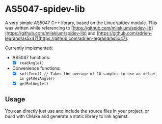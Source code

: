 # AS5047-spidev-lib
A very simple AS5047 C++ library, based on the Linux spidev module. This was written while referencing to [https://github.com/milekium/spidev-lib](https://github.com/milekium/spidev-lib)
and [https://github.com/adrien-legrand/as5x47](https://github.com/adrien-legrand/as5x47).

Currently implemented:
- AS5047 functions:
  - [x] `readAngle()`
- Convenience functions:
  - [x] `softZero() // Takes the average of 10 samples to use as offset in getRelAngle()`
  - [x] `getRelAngle()`

## Usage
You can directly just use and include the source files in your project, or build with CMake and generate a static library to link against.
